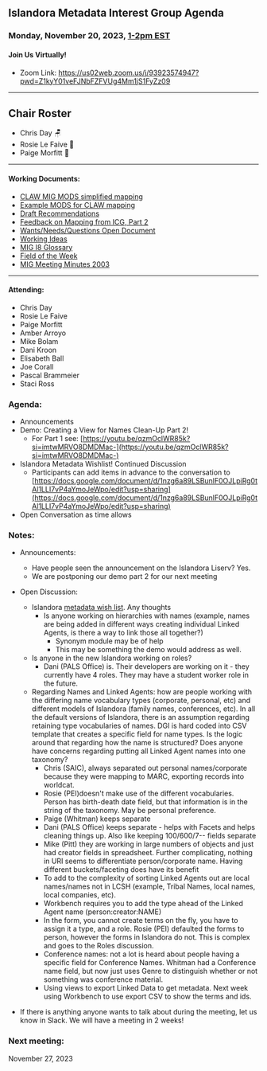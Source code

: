 ## Islandora Metadata Interest Group Agenda
### Monday, November 20, 2023, [1-2pm EST](http://www.thetimezoneconverter.com/?t=1%20pm&tz=Toronto&) 
#### Join Us Virtually!
* Zoom Link: https://us02web.zoom.us/j/93923574947?pwd=Z1kyY01veFJNbFZFVUg4Mm1jS1FyZz09

---
## Chair Roster
* Chris Day 🪑
* Rosie Le Faive 📝
* Paige Morfitt 🎪
---

#### Working Documents:
* [CLAW MIG MODS simplified mapping](https://docs.google.com/spreadsheets/d/18u2qFJ014IIxlVpM3JXfDEFccwBZcoFsjbBGpvL0jJI/edit#gid=0)
* [Example MODS for CLAW mapping](https://docs.google.com/spreadsheets/d/1C2Xie7HUDSgRT5v4ldoJvlNdoXz2GHAPvL3PE3TOKW8/edit#gid=1829081124)
* [Draft Recommendations](https://docs.google.com/document/d/15qSO9YcALtYSqd6CUuGx0t8FwUJ5pPwVPz0PA5rU898/edit#heading=h.f9r6knw0rjvu)
* [Feedback on Mapping from ICG, Part 2](https://docs.google.com/document/d/11OpqMMCXM1TFXgsr4yyTQ_cH9DabnD31p7JnuTRQl28/edit?invite=CMWvruEI&ts=5e66437f)
* [Wants/Needs/Questions Open Document](https://docs.google.com/document/d/12Kpb6826TNPzzMuyPS0sESa9TLnmljQmeioWbaPeEdA/edit)
* [Working Ideas](https://github.com/islandora-interest-groups/Islandora-Metadata-Interest-Group/blob/main/working_docs/ideas_and_topics.md)
* [MIG I8 Glossary](https://docs.google.com/document/d/1cfPYFVV9qvvz2VjBRdYUN0CB7AyVDuG-GYavQ27DuBk/edit#heading=h.9fr9xw70meix)
* [Field of the Week](https://docs.google.com/document/d/1rk0o_0byzeHrSKst0Feval_QeVZmo2DeIP0Mk3jaaFc/edit)
* [MIG Meeting Minutes 2003](https://github.com/islandora-interest-groups/Islandora-Metadata-Interest-Group/tree/main/Meetings/2023)

---

#### Attending:
* Chris Day
* Rosie Le Faive
* Paige Morfitt
* Amber Arroyo
* Mike Bolam
* Dani Kroon
* Elisabeth Ball
* Joe Corall
* Pascal Brammeier
* Staci Ross




### Agenda: 
* Announcements
* Demo: Creating a View for Names Clean-Up Part 2!
  * For Part 1 see: [https://youtu.be/qzmOclWR85k?si=imtwMRVO8DMDMac-](https://youtu.be/qzmOclWR85k?si=imtwMRVO8DMDMac-)
* Islandora Metadata Wishlist! Continued Discussion
  * Participants can add items in advance to the conversation to [https://docs.google.com/document/d/1nzg6a89LSBunlF0OJLpiRg0tAl1LLI7vP4aYmoJeWpo/edit?usp=sharing](https://docs.google.com/document/d/1nzg6a89LSBunlF0OJLpiRg0tAl1LLI7vP4aYmoJeWpo/edit?usp=sharing)
* Open Conversation as time allows


### Notes: 
* Announcements: 
	* Have people seen the announcement on the Islandora Liserv? Yes. 
	* We are postponing our demo part 2 for our next meeting


* Open Discussion:
	* Islandora [metadata wish list](https://docs.google.com/document/d/1nzg6a89LSBunlF0OJLpiRg0tAl1LLI7vP4aYmoJeWpo/edit#heading=h.s9f5ysbwj05o).  Any thoughts
		* Is anyone working on hierarchies with names (example, names are being added in different ways creating individual Linked Agents, is there a way to link those all together?) 
			* Synonym module may be of help
			* This may be something the demo would address as well. 
	* Is anyone in the new Islandora working on roles? 
		* Dani (PALS Office) is. Their developers are working on it - they currently have 4 roles. They may have a student worker role in the future. 
	* Regarding Names and Linked Agents: how are people working with the differing name vocabulary types (corporate, personal, etc) and different models of Islandora (family names, conferences, etc). In all the default versions of Islandora, there is an assumption regarding retaining type vocabularies of names. DGI is hard coded into CSV template that creates a specific field for name types. Is the logic around that regarding how the name is structured? Does anyone have concerns regarding putting all Linked Agent names into one taxonomy? 
		* Chris (SAIC), always separated  out personal names/corporate because they were mapping to MARC, exporting records into worldcat. 
		* Rosie (PEI)doesn't make use of the different vocabularies. Person has birth-death date field, but that information is in the string of the taxonomy. May be personal preference. 
		* Paige (Whitman) keeps separate 
		* Dani (PALS Office) keeps separate - helps with Facets and helps cleaning things up. Also like keeping 100/600/7-- fields separate
		* Mike (Pitt) they are working in large numbers of objects and just had creator fields in spreadsheet. Further complicating, nothing in URI seems to differentiate  person/corporate name. Having different buckets/faceting does have its benefit
		* To add to the complexity of sorting Linked Agents out are local names/names not in LCSH (example, Tribal Names, local names, local companies, etc). 
		* Workbench requires you to add the type ahead of the Linked Agent name (person:creator:NAME)
		* In the form, you cannot create terms on the fly, you have to assign it a type, and a role. Rosie (PEI) defaulted the forms to person, however the forms in Islandora do not. This is complex and goes to the Roles discussion.
		* Conference names: not a lot is heard about people having a specific field for Conference Names. Whitman had a Conference name field, but now just uses Genre to distinguish whether or not something was conference material. 
		* Using views to export Linked Data to get metadata. Next week using Workbench to use export CSV to show  the terms and ids. 

* If there is anything anyone wants to talk about during the meeting, let us know in Slack. We will have a meeting in 2 weeks! 



    
### Next meeting:
 November 27, 2023
